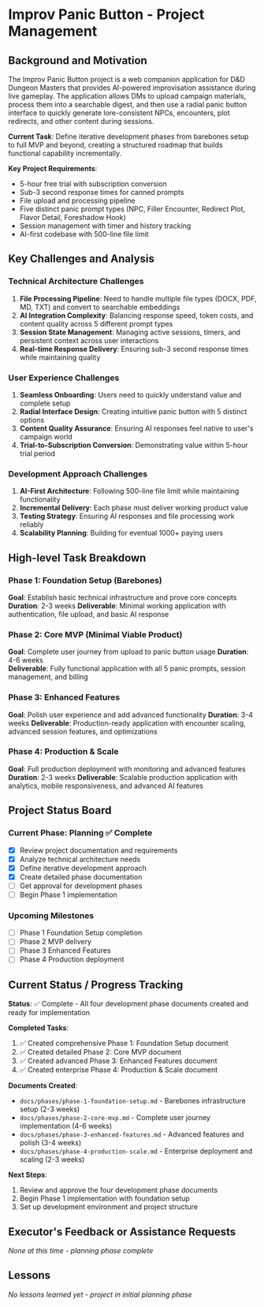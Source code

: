# Improv Panic Button - Project Management

## Background and Motivation

The Improv Panic Button project is a web companion application for D&D Dungeon Masters that provides AI-powered improvisation assistance during live gameplay. The application allows DMs to upload campaign materials, process them into a searchable digest, and then use a radial panic button interface to quickly generate lore-consistent NPCs, encounters, plot redirects, and other content during sessions.

**Current Task**: Define iterative development phases from barebones setup to full MVP and beyond, creating a structured roadmap that builds functional capability incrementally.

**Key Project Requirements**:
- 5-hour free trial with subscription conversion
- Sub-3 second response times for canned prompts
- File upload and processing pipeline
- Five distinct panic prompt types (NPC, Filler Encounter, Redirect Plot, Flavor Detail, Foreshadow Hook)
- Session management with timer and history tracking
- AI-first codebase with 500-line file limit

## Key Challenges and Analysis

### Technical Architecture Challenges
1. **File Processing Pipeline**: Need to handle multiple file types (DOCX, PDF, MD, TXT) and convert to searchable embeddings
2. **AI Integration Complexity**: Balancing response speed, token costs, and content quality across 5 different prompt types
3. **Session State Management**: Managing active sessions, timers, and persistent context across user interactions
4. **Real-time Response Delivery**: Ensuring sub-3 second response times while maintaining quality

### User Experience Challenges
1. **Seamless Onboarding**: Users need to quickly understand value and complete setup
2. **Radial Interface Design**: Creating intuitive panic button with 5 distinct options
3. **Content Quality Assurance**: Ensuring AI responses feel native to user's campaign world
4. **Trial-to-Subscription Conversion**: Demonstrating value within 5-hour trial period

### Development Approach Challenges
1. **AI-First Architecture**: Following 500-line file limit while maintaining functionality
2. **Incremental Delivery**: Each phase must deliver working product value
3. **Testing Strategy**: Ensuring AI responses and file processing work reliably
4. **Scalability Planning**: Building for eventual 1000+ paying users

## High-level Task Breakdown

### Phase 1: Foundation Setup (Barebones)
**Goal**: Establish basic technical infrastructure and prove core concepts
**Duration**: 2-3 weeks
**Deliverable**: Minimal working application with authentication, file upload, and basic AI response

### Phase 2: Core MVP (Minimal Viable Product)
**Goal**: Complete user journey from upload to panic button usage
**Duration**: 4-6 weeks  
**Deliverable**: Fully functional application with all 5 panic prompts, session management, and billing

### Phase 3: Enhanced Features
**Goal**: Polish user experience and add advanced functionality
**Duration**: 3-4 weeks
**Deliverable**: Production-ready application with encounter scaling, advanced session features, and optimizations

### Phase 4: Production & Scale
**Goal**: Full production deployment with monitoring and advanced features
**Duration**: 2-3 weeks
**Deliverable**: Scalable production application with analytics, mobile responsiveness, and advanced AI features

## Project Status Board

### Current Phase: Planning ✅ Complete
- [x] Review project documentation and requirements
- [x] Analyze technical architecture needs
- [x] Define iterative development approach
- [x] Create detailed phase documentation
- [ ] Get approval for development phases
- [ ] Begin Phase 1 implementation

### Upcoming Milestones
- [ ] Phase 1 Foundation Setup completion
- [ ] Phase 2 MVP delivery
- [ ] Phase 3 Enhanced Features
- [ ] Phase 4 Production deployment

## Current Status / Progress Tracking

**Status**: ✅ Complete - All four development phase documents created and ready for implementation

**Completed Tasks**:
1. ✅ Created comprehensive Phase 1: Foundation Setup document
2. ✅ Created detailed Phase 2: Core MVP document  
3. ✅ Created advanced Phase 3: Enhanced Features document
4. ✅ Created enterprise Phase 4: Production & Scale document

**Documents Created**:
- `docs/phases/phase-1-foundation-setup.md` - Barebones infrastructure setup (2-3 weeks)
- `docs/phases/phase-2-core-mvp.md` - Complete user journey implementation (4-6 weeks)
- `docs/phases/phase-3-enhanced-features.md` - Advanced features and polish (3-4 weeks)
- `docs/phases/phase-4-production-scale.md` - Enterprise deployment and scaling (2-3 weeks)

**Next Steps**: 
1. Review and approve the four development phase documents
2. Begin Phase 1 implementation with foundation setup
3. Set up development environment and project structure

## Executor's Feedback or Assistance Requests

*None at this time - planning phase complete*

## Lessons

*No lessons learned yet - project in initial planning phase* 